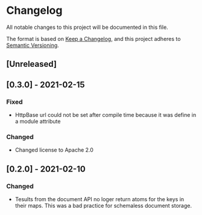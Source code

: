 # Changelog
All notable changes to this project will be documented in this file.

The format is based on [Keep a Changelog](https://keepachangelog.com/en/1.0.0/),
and this project adheres to [Semantic Versioning](https://semver.org/spec/v2.0.0.html).

## [Unreleased]

## [0.3.0] - 2021-02-15
### Fixed
- HttpBase url could not be set after compile time because it was define in a module attribute
### Changed
- Changed license to Apache 2.0


## [0.2.0] - 2021-02-10
### Changed
- Tesults from the document API no loger return atoms for the keys in their maps.  This was a bad practice for schemaless document storage.